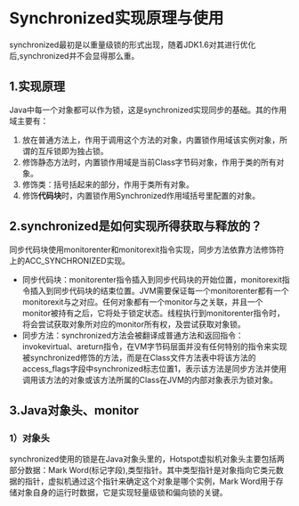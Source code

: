 # Synchronized实现原理与使用 #

synchronized最初是以重量级锁的形式出现，随着JDK1.6对其进行优化后,synchronized并不会显得那么重。

## 1.实现原理

Java中每一个对象都可以作为锁，这是synchronized实现同步的基础。其的作用域主要有：

1. 放在普通方法上，作用于调用这个方法的对象，内置锁作用域该实例对象，所谓的互斥锁即为独占锁。
2. 修饰静态方法时，内置锁作用域是当前Class字节码对象，作用于类的所有对象。
3. 修饰类：括号括起来的部分，作用于类所有对象。
4. 修饰**代码块**时，内置锁作用Synchronized作用域括号里配置的对象。

## 2.synchronized是如何实现所得获取与释放的？

同步代码块使用monitorenter和monitorexit指令实现，同步方法依靠方法修饰符上的ACC_SYNCHRONIZED实现。


- 同步代码块：monitorenter指令插入到同步代码块的开始位置，monitorexit指令插入到同步代码块的结束位置。JVM需要保证每一个monitorenter都有一个monitorexit与之对应。任何对象都有一个monitor与之关联，并且一个monitor被持有之后，它将处于锁定状态。线程执行到monitorenter指令时，将会尝试获取对象所对应的monitor所有权，及尝试获取对象锁。
- 同步方法：synchronized方法会被翻译成普通方法和返回指令：invokevirtual、areturn指令，在VM字节码层面并没有任何特别的指令来实现被synchronized修饰的方法，而是在Class文件方法表中将该方法的access_flags字段中synchronized标志位置1，表示该方法是同步方法并使用调用该方法的对象或该方法所属的Class在JVM的内部对象表示为锁对象。

## 3.Java对象头、monitor

### 1）对象头

synchronized使用的锁是在Java对象头里的，Hotspot虚拟机对象头主要包括两部分数据：Mark Word(标记字段),类型指针。其中类型指针是对象指向它类元数据的指针，虚拟机通过这个指针来确定这个对象是哪个实例，Mark Word用于存储对象自身的运行时数据，它是实现轻量级锁和偏向锁的关键。






